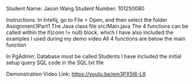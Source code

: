 Student Name: Jason Wang
Student Number: 101250080

Instructions:
    In Intellij, go to File > Open, and then select the folder Assignment3Part1
    The Java class file src/Main.java
    The 4 functions can be called within the if(conn != null) block, which I have also included the examples I used during my demo video
    All 4 functions are below the main function

In PgAdmin:
    Database must be called Students
    I have included the initial setup query SQL code in the SQL.txt file

Demonstration Video Link: https://youtu.be/em3PX5l6-L8